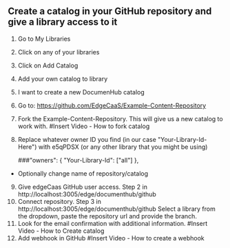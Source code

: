 ## Create a catalog in your GitHub repository and give a library access to it
1. Go to My Libraries
2. Click on any of your libraries
3. Click on Add Catalog
4. Add your own catalog to library
5. I want to create a new DocumenHub catalog
6. Go to: https://github.com/EdgeCaaS/Example-Content-Repository
7. Fork the Example-Content-Repository. This will give us a new catalog to work with.
#Insert Video - How to fork catalog

8. Replace whatever owner ID you find (in our case "Your-Library-Id-Here") with e5qPDSX (or any other library that you might be using)

    ###"owners": { "Your-Library-Id": ["all"] },
- Optionally change name of repository/catalog
9. Give edgeCaas GitHub user access. Step 2 in http://localhost:3005/edge/documenthub/github
10. Connect repository. Step 3 in http://localhost:3005/edge/documenthub/github Select a library from the dropdown, paste the repository url and provide the branch.
11. Look for the email confirmation with additional information.
#Insert Video - How to Create catalog
12. Add webhook in GitHub
#Insert Video - How to create a webhook
